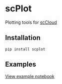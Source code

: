 # scPlot

Plotting tools for [scCloud](https://sccloud.readthedocs.io/en/latest/)


## Installation
`pip install scplot`

## Examples
[View example notebook](https://nbviewer.jupyter.org/github/klarman-cell-observatory/scPlot/blob/master/notebooks/scplot.ipynb)
